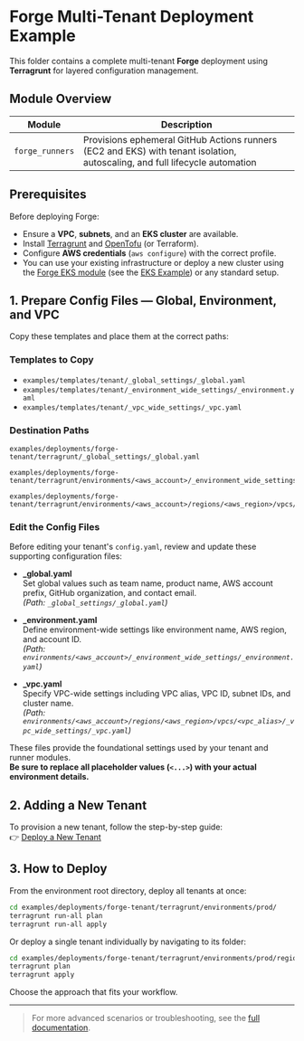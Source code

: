 # Forge Multi-Tenant Deployment Example

This folder contains a complete multi-tenant **Forge** deployment using **Terragrunt** for layered configuration management.

## Module Overview

| Module          | Description                                                                                                                 |
| --------------- | --------------------------------------------------------------------------------------------------------------------------- |
| `forge_runners` | Provisions ephemeral GitHub Actions runners (EC2 and EKS) with tenant isolation, autoscaling, and full lifecycle automation |

## Prerequisites

Before deploying Forge:

- Ensure a **VPC**, **subnets**, and an **EKS cluster** are available.
- Install [Terragrunt](https://terragrunt.gruntwork.io/) and [OpenTofu](https://opentofu.org/) (or Terraform).
- Configure **AWS credentials** (`aws configure`) with the correct profile.
- You can use your existing infrastructure or deploy a new cluster using the [Forge EKS module](https://github.com/cisco-open/forge/tree/main/modules/infra/eks) (see the [EKS Example](./forge_eks.md)) or any standard setup.


## 1. Prepare Config Files — Global, Environment, and VPC

Copy these templates and place them at the correct paths:

### Templates to Copy

- `examples/templates/tenant/_global_settings/_global.yaml`
- `examples/templates/tenant/_environment_wide_settings/_environment.yaml`
- `examples/templates/tenant/_vpc_wide_settings/_vpc.yaml`

### Destination Paths

```
examples/deployments/forge-tenant/terragrunt/_global_settings/_global.yaml

examples/deployments/forge-tenant/terragrunt/environments/<aws_account>/_environment_wide_settings/_environment.yaml

examples/deployments/forge-tenant/terragrunt/environments/<aws_account>/regions/<aws_region>/vpcs/<vpc_alias>/_vpc_wide_settings/_vpc.yaml
```

### Edit the Config Files

Before editing your tenant's `config.yaml`, review and update these supporting configuration files:

- **_global.yaml**  
  Set global values such as team name, product name, AWS account prefix, GitHub organization, and contact email.  
  *(Path: `_global_settings/_global.yaml`)*

- **_environment.yaml**  
  Define environment-wide settings like environment name, AWS region, and account ID.  
  *(Path: `environments/<aws_account>/_environment_wide_settings/_environment.yaml`)*

- **_vpc.yaml**  
  Specify VPC-wide settings including VPC alias, VPC ID, subnet IDs, and cluster name.  
  *(Path: `environments/<aws_account>/regions/<aws_region>/vpcs/<vpc_alias>/_vpc_wide_settings/_vpc.yaml`)*

These files provide the foundational settings used by your tenant and runner modules.  
**Be sure to replace all placeholder values (`<...>`) with your actual environment details.**


## 2. Adding a New Tenant

To provision a new tenant, follow the step-by-step guide:  
👉 [Deploy a New Tenant](./new_tenant.md)

## 3. How to Deploy

From the environment root directory, deploy all tenants at once:

```sh
cd examples/deployments/forge-tenant/terragrunt/environments/prod/
terragrunt run-all plan
terragrunt run-all apply
```

Or deploy a single tenant individually by navigating to its folder:

```sh
cd examples/deployments/forge-tenant/terragrunt/environments/prod/regions/<region>/vpcs/<vpc_alias>/tenants/<tenant_name>/
terragrunt plan
terragrunt apply
```

Choose the approach that fits your workflow.

---

> For more advanced scenarios or troubleshooting, see the [full documentation](../index.md).
